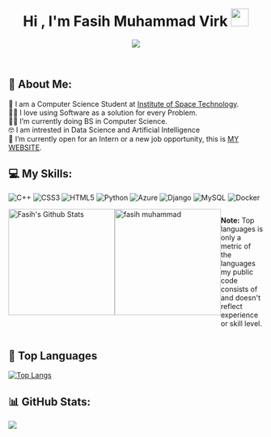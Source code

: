 <h1 align="center">Hi , I'm Fasih Muhammad Virk <img src="https://media.giphy.com/media/hvRJCLFzcasrR4ia7z/giphy.gif" width="35"></h1>
<p align="center">
  <a href="https://github.com/DenverCoder1/readme-typing-svg"><img src="https://readme-typing-svg.herokuapp.com?font=Time+New+Roman&color=%23C8BE25&size=25&center=true&vCenter=true&width=600&height=100&lines=Computer+Science+Student;Software+Developer;Pythonista;Always+learning+new+things"></a>
</p>

<br>

	
## 💫 About Me:
🏫 I am a Computer Science Student at <a href='https://ist.edu.pk/'>Institute of Space Technology</a>.<br>🧑‍💻 I love using Software as a solution for every Problem.<br>🧑‍🎓 I’m currently doing BS in Computer Science.<br>🤓 I am intrested in Data Science and Artificial Intelligence<br>🤔 I’m currently open for an Intern or a new job opportunity, this is <a href ='https://fasihmuhammadvirk.github.io/'>MY WEBSITE</a>.

## 💻 My Skills:
![C++](https://img.shields.io/badge/c++-%2300599C.svg?style=flat&logo=c%2B%2B&logoColor=white) ![CSS3](https://img.shields.io/badge/css3-%231572B6.svg?style=flat&logo=css3&logoColor=white) ![HTML5](https://img.shields.io/badge/html5-%23E34F26.svg?style=flat&logo=html5&logoColor=white) ![Python](https://img.shields.io/badge/python-3670A0?style=flat&logo=python&logoColor=ffdd54) ![Azure](https://img.shields.io/badge/azure-%230072C6.svg?style=flat&logo=azure-devops&logoColor=white) ![Django](https://img.shields.io/badge/django-%23092E20.svg?style=flat&logo=django&logoColor=white) ![MySQL](https://img.shields.io/badge/mysql-%2300f.svg?style=flat&logo=mysql&logoColor=white) ![Docker](https://img.shields.io/badge/docker-%230db7ed.svg?style=flat&logo=docker&logoColor=white)

<div style="display: flex; flex-direction: row;>

<a href="https://github.com/anuraghazra/github-readme-stats">
<img alt="Fasih's Github Stats" src="https://github-readme-stats-git-masterrstaa-rickstaa.vercel.app/api/top-langs/?username=FasihMuhammadVirk&theme=tokyonight&hide_progress=true&hide_border=false&langs_count=10" height="210px"/></a>

<img src="https://github-readme-streak-stats.herokuapp.com/?user=FasihMuhammadVirk&theme=tokyonight&hide_border=false" alt="fasih muhammad" height="210px"/>

<br/>

<b>Note:</b> Top languages is only a metric of the languages my public code consists of and doesn't reflect experience or skill level.
 
</div>
	


## 📔 Top Languages
[![Top Langs](https://github-readme-stats-git-masterrstaa-rickstaa.vercel.app/api/top-langs/?username=FasihMuhammadVirk&theme=tokyonight&hide_progress=true&hide_border=false&langs_count=10)](https://github.com/FasihMuhammadVirk/github-readme-stats)

## 📊 GitHub Stats:
![](https://github-readme-streak-stats.herokuapp.com/?user=FasihMuhammadVirk&theme=tokyonight&hide_border=false)<br/>



